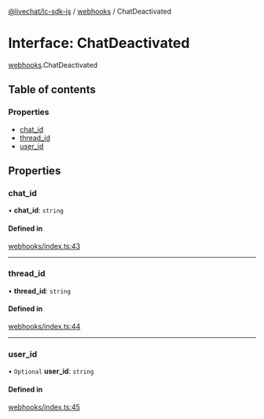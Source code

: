 [@livechat/lc-sdk-js](../README.md) / [webhooks](../modules/webhooks.md) / ChatDeactivated

# Interface: ChatDeactivated

[webhooks](../modules/webhooks.md).ChatDeactivated

## Table of contents

### Properties

- [chat\_id](webhooks.ChatDeactivated.md#chat_id)
- [thread\_id](webhooks.ChatDeactivated.md#thread_id)
- [user\_id](webhooks.ChatDeactivated.md#user_id)

## Properties

### chat\_id

• **chat\_id**: `string`

#### Defined in

[webhooks/index.ts:43](https://github.com/livechat/lc-sdk-js/blob/951da85/src/webhooks/index.ts#L43)

___

### thread\_id

• **thread\_id**: `string`

#### Defined in

[webhooks/index.ts:44](https://github.com/livechat/lc-sdk-js/blob/951da85/src/webhooks/index.ts#L44)

___

### user\_id

• `Optional` **user\_id**: `string`

#### Defined in

[webhooks/index.ts:45](https://github.com/livechat/lc-sdk-js/blob/951da85/src/webhooks/index.ts#L45)
